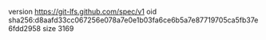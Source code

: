 version https://git-lfs.github.com/spec/v1
oid sha256:d8aafd33cc067256e078a7e0e1b03fa6ce6b5a7e87719705ca5fb37e6fdd2958
size 3169
